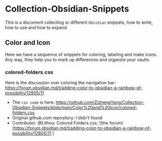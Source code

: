 # Collection-Obsidian-Snippets
This is a document collecting or different `Obsidian` snippets, how to write, how to use and how to expand

## Color and Icon

Here we have a sequence of snippets for coloring, labeling and make icons. Any way, they help you to mark up differences and organzie your vaults.

### colored-folders.css

Here is the discussion over coloring the navigation bar: https://forum.obsidian.md/t/adding-color-to-obsidian-a-rainbow-of-possibility/12805/11

- The `css code` is here: https://github.com/ZizhengYang/Collection-Obsidian-Snippets/blob/main/Color%20and%20Icon/colored-folders.css
- Original github.com repository: I didn't found
- Contributor: @Lithou: Colored Folders.css; !(the forum)[https://forum.obsidian.md/t/adding-color-to-obsidian-a-rainbow-of-possibility/12805/11
]
